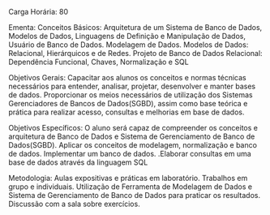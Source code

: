 Carga Horária: 80
 
Ementa:
    Conceitos Básicos: Arquitetura de um Sistema de Banco de Dados, Modelos de Dados, Linguagens de Definição e Manipulação de Dados, Usuário de Banco de Dados. Modelagem de Dados. Modelos de Dados: Relacional, Hierárquicos e de Redes. Projeto de Banco de Dados Relacional: Dependência Funcional, Chaves, Normalização e SQL
 
Objetivos Gerais:
    Capacitar aos alunos os conceitos e normas técnicas necessários para entender, analisar, projetar, desenvolver e manter bases de dados. Proporcionar os meios necessários de utilização dos Sistemas Gerenciadores de Bancos de Dados(SGBD), assim como base teórica e prática para realizar acesso, consultas e melhorias em base de dados.
 
Objetivos Específicos:
    O aluno será capaz de compreender os conceitos e arquitetura de Banco de Dados e Sistema de Gerenciamento de Banco de Dados(SGBD). Aplicar os conceitos de modelagem, normalização e banco de dados. Implementar um banco de dados. .Elaborar consultas em uma base de dados através da linguagem SQL
 
Metodologia:
    Aulas expositivas e práticas em laboratório. Trabalhos em grupo e individuais. Utilização de Ferramenta de Modelagem de Dados e Sistema de Gerenciamento de Banco de Dados para praticar os resultados. Discussão com a sala sobre exercícios.
